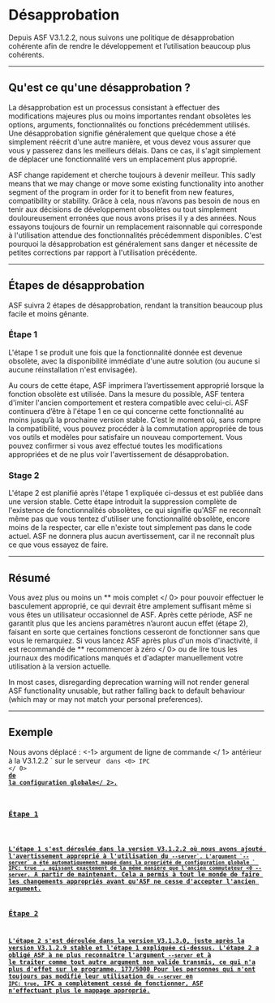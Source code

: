 # Désapprobation

Depuis ASF V3.1.2.2, nous suivons une politique de désapprobation cohérente afin de rendre le développement et l’utilisation beaucoup plus cohérents.

* * *

## Qu'est ce qu'une désapprobation ?

La désapprobation est un processus consistant à effectuer des modifications majeures plus ou moins importantes rendant obsolètes les options, arguments, fonctionnalités ou fonctions précédemment utilisés. Une désapprobation signifie généralement que quelque chose a été simplement réécrit d'une autre manière, et vous devez vous assurer que vous y passerez dans les meilleurs délais. Dans ce cas, il s'agit simplement de déplacer une fonctionnalité vers un emplacement plus approprié.

ASF change rapidement et cherche toujours à devenir meilleur. This sadly means that we may change or move some existing functionality into another segment of the program in order for it to benefit from new features, compatibility or stability. Grâce à cela, nous n’avons pas besoin de nous en tenir aux décisions de développement obsolètes ou tout simplement douloureusement erronées que nous avons prises il y a des années. Nous essayons toujours de fournir un remplacement raisonnable qui corresponde à l'utilisation attendue des fonctionnalités précédemment disponibles. C'est pourquoi la désapprobation est généralement sans danger et nécessite de petites corrections par rapport à l'utilisation précédente.

* * *

## Étapes de désapprobation

ASF suivra 2 étapes de désapprobation, rendant la transition beaucoup plus facile et moins gênante.

### Étape 1

L'étape 1 se produit une fois que la fonctionnalité donnée est devenue obsolète, avec la disponibilité immédiate d'une autre solution (ou aucune si aucune réinstallation n'est envisagée).

Au cours de cette étape, ASF imprimera l’avertissement approprié lorsque la fonction obsolète est utilisée. Dans la mesure du possible, ASF tentera d'imiter l'ancien comportement et restera compatible avec celui-ci. ASF continuera d’être à l'étape 1 en ce qui concerne cette fonctionnalité au moins jusqu’à la prochaine version stable. C’est le moment où, sans rompre la compatibilité, vous pouvez procéder à la commutation appropriée de tous vos outils et modèles pour satisfaire un nouveau comportement. Vous pouvez confirmer si vous avez effectué toutes les modifications appropriées et de ne plus voir l'avertissement de désapprobation.

### Stage 2

L'étape 2 est planifié après l'étape 1 expliquée ci-dessus et est publiée dans une version stable. Cette étape introduit la suppression complète de l'existence de fonctionnalités obsolètes, ce qui signifie qu'ASF ne reconnaît même pas que vous tentez d'utiliser une fonctionnalité obsolète, encore moins de la respecter, car elle n'existe tout simplement pas dans le code actuel. ASF ne donnera plus aucun avertissement, car il ne reconnaît plus ce que vous essayez de faire.

* * *

## Résumé

Vous avez plus ou moins un ** mois complet </ 0> pour pouvoir effectuer le basculement approprié, ce qui devrait être amplement suffisant même si vous êtes un utilisateur occasionnel de ASF. Après cette période, ASF ne garantit plus que les anciens paramètres n’auront aucun effet (étape 2), faisant en sorte que certaines fonctions cesseront de fonctionner sans que vous le remarquiez. Si vous lancez ASF après plus d'un mois d'inactivité, il est recommandé de ** recommencer à zéro </ 0> ou de lire tous les journaux des modifications manqués et d'adapter manuellement votre utilisation à la version actuelle.</p> 

In most cases, disregarding deprecation warning will not render general ASF functionality unusable, but rather falling back to default behaviour (which may or may not match your personal preferences).

* * *

## Exemple

Nous avons déplacé : <-1> argument de ligne de commande </ 1> antérieur à la V3.1.2.2 ` sur le serveur <code> dans <0> IPC </ 0> <strong><a href="https://github.com/JustArchiNET/ArchiSteamFarm/wiki/Configuration#global-config">de la configuration globale</ 2>.</p>

<h3>Étape 1</h3>

<p>L'étape 1 s'est déroulée dans la version V3.1.2.2 où nous avons ajouté l'avertissement approprié à l'utilisation du <code>--server`. L'argument `--server` a été automatiquement mappé dans la propriété de configuration globale ` IPC: true `, agissant exactement de la même manière que l'ancien commutateur <0 --server</code>. A partir de maintenant. Cela a permis à tout le monde de faire les changements appropriés avant qu'ASF ne cesse d'accepter l'ancien argument.

### Étape 2

L'étape 2 s'est déroulée dans la version V3.1.3.0, juste après la version V3.1.2.9 stable et l'étape 1 expliquée ci-dessus. L'étape 2 a obligé ASF à ne plus reconnaître l'argument `--server` et à le traiter comme tout autre argument non valide transmis, ce qui n'a plus d'effet sur le programme. 177/5000 Pour les personnes qui n'ont toujours pas modifié leur utilisation du `--server` en ` IPC: true `, IPC a complètement cessé de fonctionner, ASF n'effectuant plus le mappage approprié.